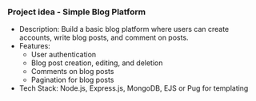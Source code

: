 ### Project idea - Simple Blog Platform

- Description: Build a basic blog platform where users can create accounts, write blog posts, and comment on posts.
- Features:
    - User authentication
    - Blog post creation, editing, and deletion
    - Comments on blog posts
    - Pagination for blog posts
- Tech Stack: Node.js, Express.js, MongoDB, EJS or Pug for templating
